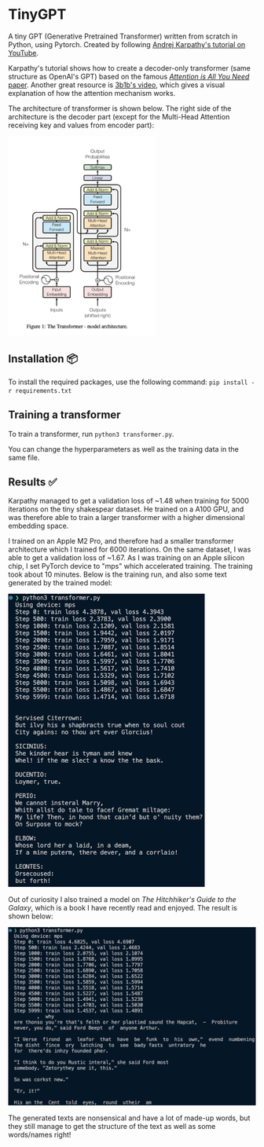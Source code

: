 # TinyGPT

A tiny GPT (Generative Pretrained Transformer) written from scratch in Python, using Pytorch. Created by following [Andrej Karpathy's tutorial on YouTube](https://www.youtube.com/watch?v=kCc8FmEb1nY).

Karpathy's tutorial shows how to create a decoder-only transformer (same structure as OpenAI's GPT) based on the famous [_Attention is All You Need_ paper](https://arxiv.org/abs/1706.03762). Another great resource is [3b1b's video](https://www.youtube.com/watch?v=eMlx5fFNoYc&t=790s), which gives a visual explanation of how the attention mechanism works.

The architecture of transformer is shown below. The right side of the architecture is the decoder part (except for the Multi-Head Attention receiving key and values from encoder part):

<img src="./README_imgs/transformer.png" width="300" alt="Transformer architecture">

## Installation 📦

To install the required packages, use the following command: `pip install -r requirements.txt`

## Training a transformer

To train a transformer, run `python3 transformer.py`.

You can change the hyperparameters as well as the training data in the same file.

## Results ✅

Karpathy managed to get a validation loss of ~1.48 when training for 5000 iterations on the tiny shakespear dataset. He trained on a A100 GPU, and was therefore able to train a larger transformer with a higher dimensional embedding space.

I trained on an Apple M2 Pro, and therefore had a smaller transformer architecture which I trained for 6000 iterations. On the same dataset, I was able to get a validation loss of ~1.67. As I was training on an Apple silicon chip, I set PyTorch device to "mps" which accelerated training. The training took about 10 minutes. Below is the training run, and also some text generated by the trained model:

<img src="./README_imgs/train_tiny_shakespear.png" width="400" alt="Generated Text when training on Tiny Shakespear">

Out of curiosity I also trained a model on _The Hitchhiker's Guide to the Galaxy_, which is a book I have recently read and enjoyed. The result is shown below:

<img src="./README_imgs/train_hhgttg.png" width="600" alt="Generated Text when training on HHGTTG">

The generated texts are nonsensical and have a lot of made-up words, but they still manage to get the structure of the text as well as some words/names right!
